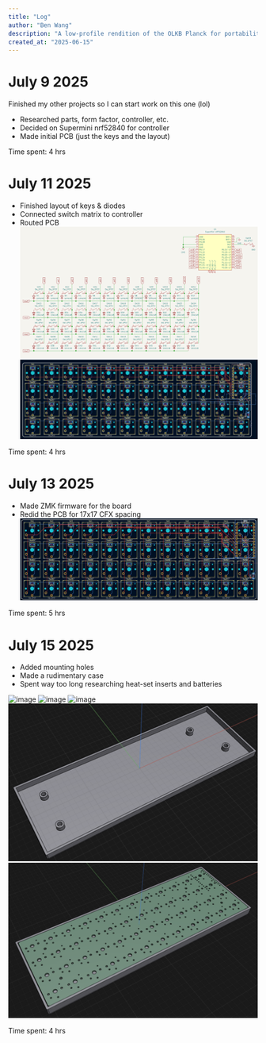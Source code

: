 ```yaml
---
title: "Log"
author: "Ben Wang"
description: "A low-profile rendition of the OLKB Planck for portability"
created_at: "2025-06-15"
---
```


# July 9 2025
Finished my other projects so I can start work on this one (lol)
- Researched parts, form factor, controller, etc.
- Decided on Supermini nrf52840 for controller
- Made initial PCB (just the keys and the layout)

Time spent: 4 hrs

# July 11 2025
- Finished layout of keys & diodes
- Connected switch matrix to controller
- Routed PCB
![image](img/schematicv1.png)
![image](img/pcbv1.png)

Time spent: 4 hrs

# July 13 2025
- Made ZMK firmware for the board
- Redid the PCB for 17x17 CFX spacing
![image](img/pcbv2.png)

Time spent: 5 hrs

# July 15 2025
- Added mounting holes
- Made a rudimentary case
- Spent way too long researching heat-set inserts and batteries

![image](img/pcbv2_1.png)
![image](img/pcbv2_2.png)
![image](img/pcbv2_3.png)
![image](img/casev1_1.png)
![image](img/casev1_2.png)

Time spent: 4 hrs
